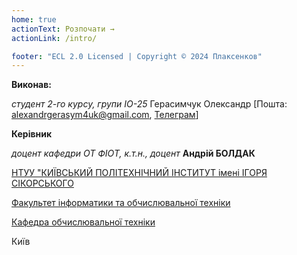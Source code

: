 ```yaml
---
home: true
actionText: Розпочати →
actionLink: /intro/

footer: "ECL 2.0 Licensed | Copyright © 2024 Плаксенков"
---
```



**Виконав:** 

*студент 2-го курсу, групи ІО-25*<span padding-right:5em></span> Герасимчук Олександр [Пошта: alexandrgerasym4uk@gmail.com, <a href="https://t.me/alexgerasym4uk">Телеграм</a>]


**Керівник**

*доцент кафедри ОТ ФІОТ, к.т.н., доцент*<span padding-right:5em></span> **Андрій БОЛДАК** 

[НТУУ "КИЇВСЬКИЙ ПОЛІТЕХНІЧНИЙ ІНСТИТУТ імені ІГОРЯ СІКОРСЬКОГО](https://kpi.ua/)

[Факультет інформатики та обчислювальної техніки](https://fiot.kpi.ua/)

[Кафедра обчислювальної техніки](https://comsys.kpi.ua/)

Київ
